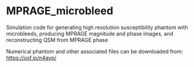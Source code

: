 # MPRAGE_microbleed
Simulation code for generating high resolution susceptibility phantom with microbleeds, producing MPRAGE magnitude and phase images, and reconstructing QSM from MPRAGE phase

Numerical phantom and other associated files can be downloaded from: https://osf.io/n4avp/
